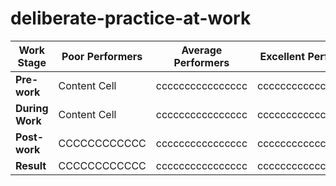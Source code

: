 deliberate-practice-at-work
===========================

| **Work Stage**    | Poor Performers | Average Performers | Excellent Performers |
| -------------       | -------------   | -----------------  | -------------------  |
| **Pre-work**            | Content Cell    | cccccccccccccccc   | ccccccccccccccccccc  |
| **During Work**         | Content Cell    | cccccccccccccccc   | ccccccccccccccccccc  |
| **Post-work**      | CCCCCCCCCCCC    | cccccccccccccccc   | ccccccccccccccccccc  |
| **Result**              | CCCCCCCCCCCC    | cccccccccccccccc   | ccccccccccccccccccc  |
